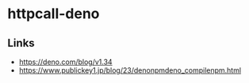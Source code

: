 # httpcall-deno
## Links
- https://deno.com/blog/v1.34
- https://www.publickey1.jp/blog/23/denonpmdeno_compilenpm.html

